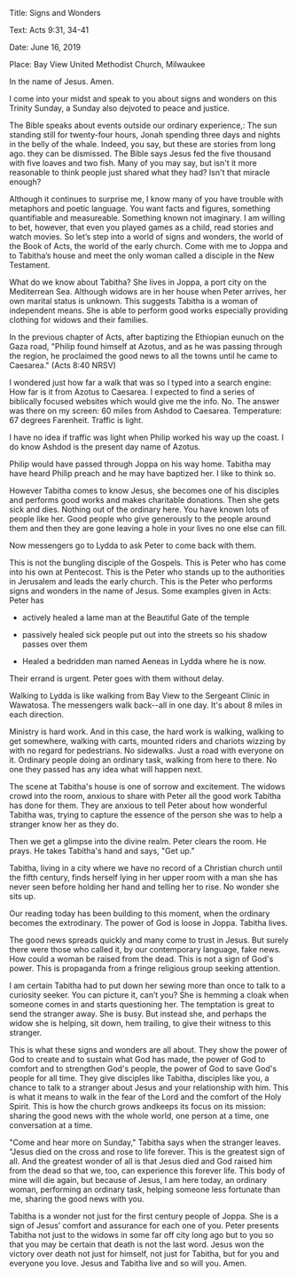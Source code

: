 Title: Signs and Wonders

Text: Acts 9:31, 34-41

Date: June 16, 2019

Place: Bay View United Methodist Church, Milwaukee

In the name of Jesus. Amen.

I come into your midst and speak to you about signs and wonders on this Trinity Sunday, a Sunday also dejvoted 
to peace and justice.

The Bible speaks about events outside our ordinary experience,: The sun standing still for twenty-four hours, 
Jonah spending three days and nights in the belly of the whale. Indeed, you say, but these are stories from long 
ago. they can be dismissed. The Bible says Jesus fed the five thousand with five loaves and two fish. Many of 
you may say, but isn't it more reasonable to think people just shared what they had? Isn't that miracle enough?

Although it continues to surprise me, I know many of you have trouble with metaphors and poetic language. You 
want facts and figures, something quantifiable and measureable. Something known not imaginary. I am willing to 
bet, however, that even you played games as a child, read stories and watch movies. So let’s step into a world 
of signs and wonders, the world of the Book of Acts, the world of the early church. Come with me to Joppa and to 
Tabitha’s house and meet the only woman called a disciple in the New Testament.

What do we know about Tabitha? She lives in Joppa, a port city on the Mediterrean Sea. Although widows are in 
her house when Peter arrives, her own marital status is unknown. This suggests Tabitha is a woman of independent 
means. She is able to perform good works especially providing clothing for widows and their families.

In the previous chapter of Acts, after baptizing the Ethiopian eunuch on the Gaza road, "Philip found himself at 
Azotus, and as he was passing through the region, he proclaimed the good news to all the towns until he came to 
Caesarea." (Acts 8:40 NRSV)

I wondered just how far a walk that was so I typed into a search engine:
 How far is it from Azotus to Caesarea. I expected to find a series of biblically focused websites
which would give me the info. No. The answer was there on my screen: 60 miles from Ashdod to
Caesarea. Temperature: 67 degrees Farenheit. Traffic is
light.

I have no idea if traffic was light when Philip worked his way up the coast. I do know Ashdod is the present day 
name of Azotus.

Philip would have passed through Joppa on his way home. Tabitha may have heard Philip preach and he may have 
baptized her. I like to think so.

However Tabitha comes to know Jesus, she becomes one of his disciples and performs good works and makes 
charitable donations. Then she gets sick and dies. Nothing out of the ordinary here. You have known lots of 
people like her. Good people who give generously to the people around them and then they are gone leaving a hole 
in your lives no one else can fill.

Now messengers go to Lydda to ask Peter to come back with them.

This is not the bungling disciple of the Gospels. This is Peter who has come into his own at Pentecost. This is 
the Peter who stands up to the authorities in Jerusalem and leads the early church. This is the Peter who 
performs signs and wonders in the name of Jesus. Some examples given in Acts: Peter has

* actively healed a lame man at the Beautiful Gate of the temple

* passively healed sick people put out into the streets so his shadow
  passes over them

* Healed a bedridden man named Aeneas in Lydda where he is now.

Their errand is urgent. Peter goes with them without delay.

Walking to Lydda is like walking from Bay View to the Sergeant Clinic
in Wawatosa. The messengers walk
back--all in one day. It's about 8 miles in each direction.

Ministry is hard work. And in this case, the hard work is walking, walking to get somewhere, walking with carts, 
mounted riders and chariots wizzing by with no regard for pedestrians. No sidewalks. Just a road with everyone 
on it. Ordinary people doing an ordinary task, walking from here to there. No one they passed has any idea what 
will happen next.

The scene at Tabitha's house is one of sorrow and excitement. The widows crowd into the room, anxious to share 
with Peter all the good work Tabitha has done for them. They are anxious to tell Peter about how wonderful 
Tabitha was, trying to capture the essence of the person she was to help a stranger know her as they do.

Then we get a glimpse into the divine realm. Peter clears the room. He
prays. He takes Tabitha's hand and says, "Get up."

Tabitha, living in a city
where we have no record of a Christian church until the fifth century,
finds herself lying in her upper room
with a man she has never seen before holding her hand and telling her
to rise. No wonder she sits up.

Our reading today has been building to this moment, when the ordinary becomes the extrodinary. The power of God 
is loose in Joppa. Tabitha lives.

The good news spreads quickly and many come to trust in Jesus. But surely there were those who called it, by our 
contemporary language, fake news. How could a woman be raised from the dead. This is not a sign of God's power. 
This is propaganda from a fringe religious group seeking attention.

I am certain Tabitha had to put down her sewing more than once to talk to a curiosity seeker. You can picture 
it, can’t you? She is hemming a cloak when someone comes in and starts questioning her. The temptation is great 
to send the stranger away. She is busy. But instead she, and perhaps the widow she is helping, sit down, hem 
trailing, to give their witness to this stranger.

This is what these signs and wonders are all about. They show the power of God to create and to sustain what God 
has made, the power of God to comfort and to strengthen God's people, the power of God to save God's people for 
all time. They give disciples like Tabitha, disciples like you, a chance to talk to a stranger about Jesus and 
your relationship with him. This is what it means to walk in the fear of the Lord and the comfort of the Holy 
Spirit. This is how the church grows andkeeps its focus on its mission: sharing
the good news with the whole world, one person at a time, one conversation at a
time. 

"Come
and hear more on Sunday," Tabitha says
when the stranger leaves. "Jesus died on the cross and rose to life
forever. This is the greatest sign of all. And the greatest wonder of all is that
Jesus died and God raised him from the dead so that we, too, can experience this
forever life. This body of mine
will die again, but because of Jesus, I am here today, an ordinary woman,
performing an ordinary task, helping
someone less fortunate than me, sharing the good news with you.

Tabitha is a wonder not just for the first century
people of Joppa. She is a sign of Jesus’ comfort and assurance
for each one of you. 
Peter presents Tabitha not just to the widows in some far off city long ago but
to you so that you may be certain that death is not the last word. Jesus won the victory
over death not just for himself, not just
for Tabitha, but for you and everyone you love. Jesus and Tabitha live
and so will you. Amen.
